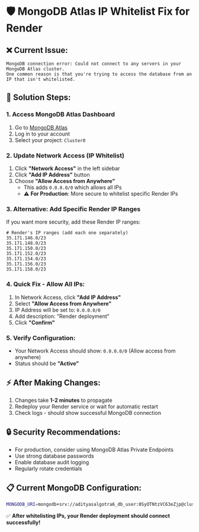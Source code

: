 # 🛡️ MongoDB Atlas IP Whitelist Fix for Render

## ❌ **Current Issue:**
```
MongoDB connection error: Could not connect to any servers in your MongoDB Atlas cluster. 
One common reason is that you're trying to access the database from an IP that isn't whitelisted.
```

## 🔧 **Solution Steps:**

### **1. Access MongoDB Atlas Dashboard**
1. Go to [MongoDB Atlas](https://cloud.mongodb.com/)
2. Log in to your account
3. Select your project: `Cluster0`

### **2. Update Network Access (IP Whitelist)**
1. Click **"Network Access"** in the left sidebar
2. Click **"Add IP Address"** button
3. Choose **"Allow Access from Anywhere"**
   - This adds `0.0.0.0/0` which allows all IPs
   - ⚠️ **For Production**: More secure to whitelist specific Render IPs

### **3. Alternative: Add Specific Render IP Ranges**
If you want more security, add these Render IP ranges:
```
# Render's IP ranges (add each one separately)
35.171.146.0/23
35.171.148.0/23
35.171.150.0/23
35.171.152.0/23
35.171.154.0/23
35.171.156.0/23
35.171.158.0/23
```

### **4. Quick Fix - Allow All IPs:**
1. In Network Access, click **"Add IP Address"**
2. Select **"Allow Access from Anywhere"**
3. IP Address will be set to: `0.0.0.0/0`
4. Add description: "Render deployment"
5. Click **"Confirm"**

### **5. Verify Configuration:**
- Your Network Access should show: `0.0.0.0/0` (Allow access from anywhere)
- Status should be **"Active"**

## ⚡ **After Making Changes:**
1. Changes take **1-2 minutes** to propagate
2. Redeploy your Render service or wait for automatic restart
3. Check logs - should show successful MongoDB connection

## 🔒 **Security Recommendations:**
- For production, consider using MongoDB Atlas Private Endpoints
- Use strong database passwords
- Enable database audit logging
- Regularly rotate credentials

## 📋 **Current MongoDB Configuration:**
```bash
MONGODB_URI=mongodb+srv://adityasalgotra6_db_user:0SyOTNtzVC63eZjp@cluster0.xhjzirn.mongodb.net/kalp_ai_chat?retryWrites=true&w=majority&appName=Cluster0
```

✅ **After whitelisting IPs, your Render deployment should connect successfully!**
